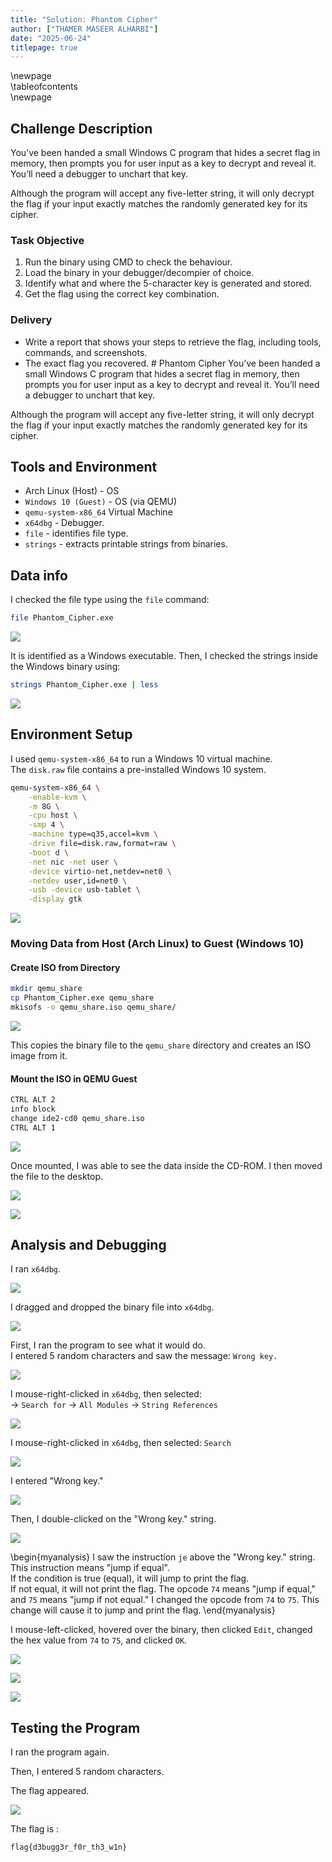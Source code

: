 ```yaml
---
title: "Solution: Phantom Cipher"
author: ["THAMER MASEER ALHARBI"]
date: "2025-06-24"
titlepage: true
---
```


\newpage  
\tableofcontents  
\newpage

<!-- # Solution: Phantom Cipher -->
## Challenge Description
You’ve been handed a small Windows C program that hides a secret flag in memory, then prompts you for user input as a key to decrypt and reveal it. You’ll need a debugger to unchart that key.

Although the program will accept any five-letter string, it will only decrypt the flag if your input exactly matches the randomly generated key for its cipher.  

### Task Objective  
1. Run the binary using CMD to check the behaviour.
2. Load the binary in your debugger/decompier of choice.
3. Identify what and where the 5-character key is generated and stored.
4. Get the flag using the correct key combination.

### Delivery  
- Write a report that shows your steps to retrieve the flag, including tools, commands, and screenshots. 
- The exact flag you recovered.  # Phantom Cipher
You’ve been handed a small Windows C program that hides a secret flag in memory, then prompts you for user input as a key to decrypt and reveal it. You’ll need a debugger to unchart that key.

Although the program will accept any five-letter string, it will only decrypt the flag if your input exactly matches the randomly generated key for its cipher.  

## Tools and Environment
- Arch Linux (Host) - OS
- `Windows 10 (Guest)` - OS (via QEMU)
- `qemu-system-x86_64` Virtual Machine 
- `x64dbg` - Debugger.
- `file` - identifies file type. 
- `strings` - extracts printable strings from binaries.


## Data info

I checked the file type using the `file` command:
```bash 
file Phantom_Cipher.exe
```

<!-- First, I installed Windows on `disk.raw`, then installed `x64dbg`. -->  
<!-- After that, I moved the file `challgen` into the `qemu-share` directory and used the following command: -->

![](assets/file_phantom_Cipher.png)

It is identified as a Windows executable.
Then, I checked the strings inside the Windows binary using:

```bash
strings Phantom_Cipher.exe | less

```

![](assets/strings_file.png)

## Environment Setup
I used `qemu-system-x86_64` to run a Windows 10 virtual machine.  
The `disk.raw` file contains a pre-installed Windows 10 system.

```bash
qemu-system-x86_64 \
    -enable-kvm \
    -m 8G \
    -cpu host \
    -smp 4 \
    -machine type=q35,accel=kvm \
    -drive file=disk.raw,format=raw \
    -boot d \
    -net nic -net user \
    -device virtio-net,netdev=net0 \
    -netdev user,id=net0 \
    -usb -device usb-tablet \
    -display gtk
```

![](assets/window10_running.png)

### Moving Data from Host (Arch Linux) to Guest (Windows 10)

#### Create ISO from Directory 
```bash
mkdir qemu_share
cp Phantom_Cipher.exe qemu_share
mkisofs -o qemu_share.iso qemu_share/
```

![](assets/qemu_share.png)

This copies the binary file to the `qemu_share` directory and creates an ISO image from it.

#### Mount the ISO in QEMU Guest 

```bash
CTRL ALT 2
info block
change ide2-cd0 qemu_share.iso
CTRL ALT 1
```

![](assets/qemu_mount_iso.png)

Once mounted, I was able to see the data inside the CD-ROM.
I then moved the file to the desktop.

![](assets/cdrom.png)

![](assets/binary_file.png)

## Analysis and Debugging
I ran `x64dbg`.

![](assets/x64dbg_run.png)

I dragged and dropped the binary file into `x64dbg`.

![](assets/run_program.png)

First, I ran the program to see what it would do.  
I entered 5 random characters and saw the message: `Wrong key.`

![](assets/test_program.png)

I mouse-right-clicked in `x64dbg`, then selected:  
-> `Search for` -> `All Modules` -> `String References`

![](assets/search_for_string_references.png)

I mouse-right-clicked in `x64dbg`, then selected: `Search`

![](assets/search_string_ref_part2.png)

I entered "Wrong key."

![](assets/search_string_part_3.png)

Then, I double-clicked on the "Wrong key." string.

![](assets/Wrong_key_pointer.png)


<!-- ::: note -->

\begin{myanalysis}
I saw the instruction `je` above the "Wrong key." string.
This instruction means "jump if equal".  
If the condition is true (equal), it will jump to print the flag.  
If not equal, it will not print the flag.
The opcode `74` means "jump if equal," and `75` means "jump if not equal."
I changed the opcode from `74` to `75`.
This change will cause it to jump and print the flag.
\end{myanalysis}

I mouse-left-clicked, hovered over the binary, then clicked `Edit`, changed the hex value from `74` to `75`, and clicked `OK`.

![](assets/patch_program.png)

![](assets/edit_program_part2.png)

![](assets/edit_program_part4.png)


## Testing the Program

I ran the program again.

Then, I entered 5 random characters.

The flag appeared.

![](assets/run_program_after_edit_it.png)


The flag is :
```text
flag{d3bugg3r_f0r_th3_w1n}
```



